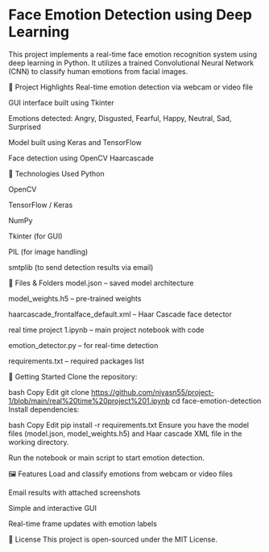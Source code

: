 # Face Emotion Detection using Deep Learning
This project implements a real-time face emotion recognition system using deep learning in Python. It utilizes a trained Convolutional Neural Network (CNN) to classify human emotions from facial images.

📌 Project Highlights
Real-time emotion detection via webcam or video file

GUI interface built using Tkinter

Emotions detected: Angry, Disgusted, Fearful, Happy, Neutral, Sad, Surprised

Model built using Keras and TensorFlow

Face detection using OpenCV Haarcascade

🧰 Technologies Used
Python

OpenCV

TensorFlow / Keras

NumPy

Tkinter (for GUI)

PIL (for image handling)

smtplib (to send detection results via email)

📁 Files & Folders
model.json – saved model architecture

model_weights.h5 – pre-trained weights

haarcascade_frontalface_default.xml – Haar Cascade face detector

real time project 1.ipynb – main project notebook with code

emotion_detector.py – for real-time detection

requirements.txt – required packages list

🚀 Getting Started
Clone the repository:

bash
Copy
Edit
git clone https://github.com/niyasn55/project-1/blob/main/real%20time%20project%201.ipynb 
cd face-emotion-detection
Install dependencies:

bash
Copy
Edit
pip install -r requirements.txt
Ensure you have the model files (model.json, model_weights.h5) and Haar cascade XML file in the working directory.

Run the notebook or main script to start emotion detection.

🖼️ Features
Load and classify emotions from webcam or video files

Email results with attached screenshots

Simple and interactive GUI

Real-time frame updates with emotion labels

🔐 License
This project is open-sourced under the MIT License.

